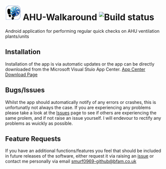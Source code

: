 # <img width="50px" height="50px" src="logo_small.png" alt="Logo"/> AHU-Walkaround ![Build status](https://build.appcenter.ms/v0.1/apps/e685da99-3861-40df-ac88-20c52000ae39/branches/master/badge)
Android application for performing regular quick checks on AHU ventilation plants/units

## Installation
Installation of the app is via automatic updates or the app can be directly downloaded from the Microsoft Visual Stuio App Center.
[App Center Download Page](https://install.appcenter.ms/users/smurf0969/apps/ahuwalkaround_android/distribution_groups/public)

## Bugs/Issues
Whilst the app should automatically notify of any errors or crashes, this is unfortunatly not always the case.
If you are experiencing any problems please take a look at the [Issues](/issues) page to see if others are experiencing the same prolem, and if not raise an issue yourself.
I will endevour to rectify any problems as wuickly as possible.

## Feature Requests
If you have an additional functions/features you feel that should be included in future releases of the software, either request it via raising an [issue](/issues) or contact me personally via email [smurf0969-github@bfam.co.uk](mailto:smurf0969-github@bfam.co.uk)